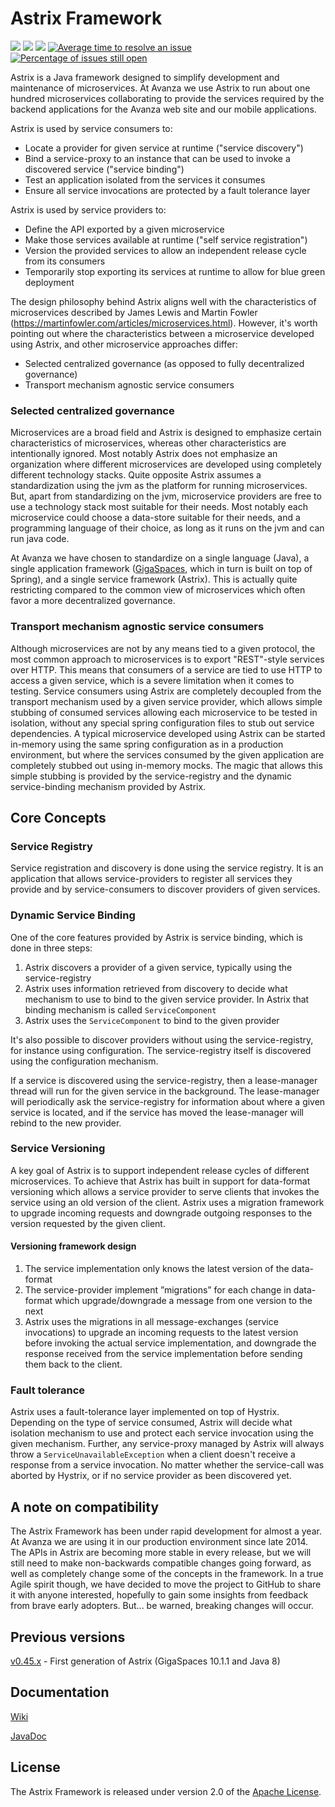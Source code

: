 # Astrix Framework
[![][build img]][build]
[![][maven img]][maven]
[![][license img]][license]
[![Average time to resolve an issue](https://isitmaintained.com/badge/resolution/AvanzaBank/astrix.svg)](https://isitmaintained.com/project/AvanzaBank/Astrix "Average time to resolve an issue")
[![Percentage of issues still open](https://isitmaintained.com/badge/open/AvanzaBank/astrix.svg)](https://isitmaintained.com/project/AvanzaBank/Astrix "Percentage of issues still open")


Astrix is a Java framework designed to simplify development and maintenance of microservices. At Avanza we use Astrix to run about one hundred microservices collaborating to provide the services required by the backend applications for the Avanza web site and our mobile applications.

Astrix is used by service consumers to:
* Locate a provider for given service at runtime ("service discovery")
* Bind a service-proxy to an instance that can be used to invoke a discovered service ("service binding")
* Test an application isolated from the services it consumes
* Ensure all service invocations are protected by a fault tolerance layer

Astrix is used by service providers to:
* Define the API exported by a given microservice
* Make those services available at runtime ("self service registration") 
* Version the provided services to allow an independent release cycle from its consumers
* Temporarily stop exporting its services at runtime to allow for blue green deployment 

The design philosophy behind Astrix aligns well with the characteristics of microservices described by James Lewis and Martin Fowler (https://martinfowler.com/articles/microservices.html). However, it's worth pointing out where the characteristics between a microservice developed using Astrix, and other microservice approaches differ:

* Selected centralized governance (as opposed to fully decentralized governance)
* Transport mechanism agnostic service consumers

### Selected centralized governance
Microservices are a broad field and Astrix is designed to emphasize certain characteristics of microservices, whereas other characteristics are intentionally ignored. Most notably Astrix does not emphasize an organization where different microservices are developed using completely different technology stacks. Quite opposite Astrix assumes a standardization using the jvm as the platform for running microservices. But, apart from standardizing on the jvm, microservice providers are free to use a technology stack most suitable for their needs. Most notably each microservice could choose a data-store suitable for their needs, and a programming language of their choice, as long as it runs on the jvm and can run java code.

At Avanza we have chosen to standardize on a single language (Java), a single application framework ([GigaSpaces](https://www.gigaspaces.com/), which in turn is built on top of Spring), and a single service framework (Astrix). This is actually quite restricting compared to the common view of microservices which often favor a more decentralized governance.

### Transport mechanism agnostic service consumers
Although microservices are not by any means tied to a given protocol, the most common approach to microservices is to export "REST"-style services over HTTP. This means that consumers of a service are tied to use HTTP to access a given service, which is a severe limitation when it comes to testing. Service consumers using Astrix are completely decoupled from the transport mechanism used by a given service provider, which allows simple stubbing of consumed services allowing each microservice to be tested in isolation, without any special spring configuration files to stub out service dependencies. A typical microservice developed using Astrix can be started in-memory using the same spring configuration as in a production environment, but where the services consumed by the given application are completely stubbed out using in-memory mocks. The magic that allows this simple stubbing is provided by the service-registry and the dynamic service-binding mechanism provided by Astrix.

## Core Concepts

### Service Registry
Service registration and discovery is done using the service registry. It is an application that allows service-providers to register all services they provide and by service-consumers to discover providers of given services.

### Dynamic Service Binding
One of the core features provided by Astrix is service binding, which is done in three steps:

1. Astrix discovers a provider of a given service, typically using the service-registry
2. Astrix uses information retrieved from discovery to decide what mechanism to use to bind to the given service provider. In Astrix that binding mechanism is called `ServiceComponent`
3. Astrix uses the `ServiceComponent` to bind to the given provider

It's also possible to discover providers without using the service-registry, for instance using configuration. The service-registry itself is discovered using the configuration mechanism.

If a service is discovered using the service-registry, then a lease-manager thread will run for the given service in the background. The lease-manager will periodically ask the service-registry for information about where a given service is located, and if the service has moved the lease-manager will rebind to the new provider.

### Service Versioning
A key goal of Astrix is to support independent release cycles of different microservices. To achieve that Astrix has built in support for data-format versioning which allows a service provider to serve clients that invokes the service using an old version of the client. Astrix uses a migration framework to upgrade incoming requests and downgrade outgoing responses to the version requested by the given client. 

#### Versioning framework design
1. The service implementation only knows the latest version of the data-format
2. The service-provider implement ”migrations” for each change in data-format which upgrade/downgrade a message from one version to the next
3. Astrix uses the migrations in all message-exchanges (service invocations) to upgrade an incoming requests to the latest version before invoking the actual service implementation, and downgrade the response received from the service implementation before sending them back to the client.

### Fault tolerance
Astrix uses a fault-tolerance layer implemented on top of Hystrix. Depending on the type of service consumed, Astrix will decide what isolation mechanism to use and protect each service invocation using the given mechanism. Further, any service-proxy managed by Astrix will always throw a `ServiceUnavailableException` when a client doesn't receive a response from a service invocation. No matter whether the service-call was aborted by Hystrix, or if no service provider as been discovered yet.

## A note on compatibility
The Astrix Framework has been under rapid development for almost a year. At Avanza we are using it in our production environment since late 2014. The APIs in Astrix are becoming more stable in every release, but we will still need to make non-backwards compatible changes going forward, as well as completely change some of the concepts in the framework. In a true Agile spirit though, we have decided to move the project to GitHub to share it with anyone interested, hopefully to gain some insights from feedback from brave early adopters. But... be warned, breaking changes will occur.

## Previous versions
[v0.45.x](https://github.com/AvanzaBank/astrix/tree/v0.45.x) - First generation of Astrix (GigaSpaces 10.1.1 and Java 8)

## Documentation
[Wiki](https://github.com/AvanzaBank/astrix/wiki)

[JavaDoc](https://avanzabank.github.io/astrix/)

## License
The Astrix Framework is released under version 2.0 of the [Apache License](https://www.apache.org/licenses/LICENSE-2.0).


[build]:https://github.com/AvanzaBank/astrix/actions/workflows/build.yml
[build img]:https://github.com/AvanzaBank/astrix/actions/workflows/build.yml/badge.svg

[release]:https://github.com/avanzabank/astrix/releases
[release img]:https://img.shields.io/github/release/avanzabank/astrix.svg

[license]:LICENSE
[license img]:https://img.shields.io/badge/License-Apache%202-blue.svg

[maven]:https://search.maven.org/#search|gav|1|a:"astrix-parent"
[maven img]:https://maven-badges.herokuapp.com/maven-central/com.avanza.astrix/astrix-core/badge.svg
